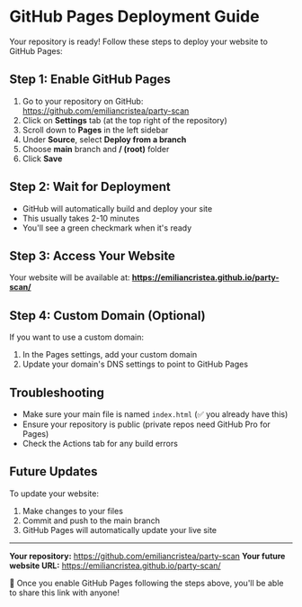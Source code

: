 # GitHub Pages Deployment Guide

Your repository is ready! Follow these steps to deploy your website to GitHub Pages:

## Step 1: Enable GitHub Pages
1. Go to your repository on GitHub: https://github.com/emiliancristea/party-scan
2. Click on **Settings** tab (at the top right of the repository)
3. Scroll down to **Pages** in the left sidebar
4. Under **Source**, select **Deploy from a branch**
5. Choose **main** branch and **/ (root)** folder
6. Click **Save**

## Step 2: Wait for Deployment
- GitHub will automatically build and deploy your site
- This usually takes 2-10 minutes
- You'll see a green checkmark when it's ready

## Step 3: Access Your Website
Your website will be available at:
**https://emiliancristea.github.io/party-scan/**

## Step 4: Custom Domain (Optional)
If you want to use a custom domain:
1. In the Pages settings, add your custom domain
2. Update your domain's DNS settings to point to GitHub Pages

## Troubleshooting
- Make sure your main file is named `index.html` (✅ you already have this)
- Ensure your repository is public (private repos need GitHub Pro for Pages)
- Check the Actions tab for any build errors

## Future Updates
To update your website:
1. Make changes to your files
2. Commit and push to the main branch
3. GitHub Pages will automatically update your live site

---

**Your repository:** https://github.com/emiliancristea/party-scan
**Your future website URL:** https://emiliancristea.github.io/party-scan/

🎉 Once you enable GitHub Pages following the steps above, you'll be able to share this link with anyone!